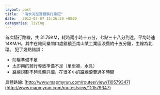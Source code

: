 ```yaml
---
layout: post
title:  "清水河至寶體騎行筆記"
date:   2012-07-07 15:26:29 +0800
categories: living
---
```


首次騎行路線，共 31.79KM，耗時兩小時十五分，七點三十八分到達，平均時速 14KM/H。其中在臨同樂關口處錯繞至南山某工業區浪費約十五分鐘，主線為北環。
犯了幾點錯誤：

- 防曬準備不足
- 太即興的騎行導致準備不足（單車褲、水具）
- 路線規劃不夠具體詳細，在很多小的路線浪費過多時間

具體路線: [http://www.mapmyrun.com/routes/view/110579347](http://www.mapmyrun.com/routes/view/110579347)

